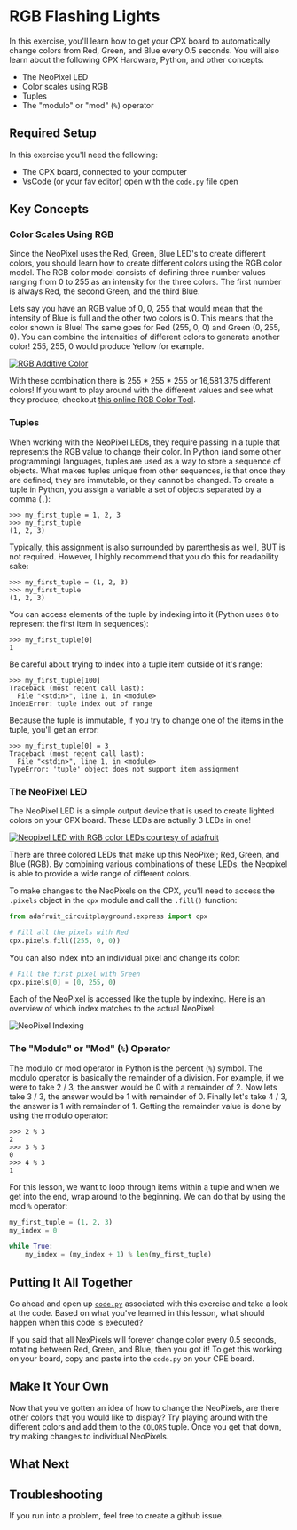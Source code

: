 # RGB Flashing Lights

In this exercise, you'll learn how to get your CPX board to automatically change colors from Red, Green, and Blue every 0.5 seconds.  You will also learn about the following CPX Hardware, Python, and other concepts:

* The NeoPixel LED
* Color scales using RGB
* Tuples
* The "modulo" or "mod" (`%`) operator

## Required Setup

In this exercise you'll need the following:

* The CPX board, connected to your computer
* VsCode (or your fav editor) open with the `code.py` file open

## Key Concepts

### Color Scales Using RGB

Since the NeoPixel uses the Red, Green, Blue LED's to create different colors, you should learn how to create different colors using the RGB color model.  The RGB color model consists of defining three number values ranging from 0 to 255 as an intensity for the three colors.  The first number is always Red, the second Green, and the third Blue.

Lets say you have an RGB value of 0, 0, 255 that would mean that the intensity of Blue is full and the other two colors is 0.  This means that the color shown is Blue!  The same goes for Red (255, 0, 0) and Green (0, 255, 0).  You can combine the intensities of different colors to generate another color!  255, 255, 0 would produce Yellow for example.  

[![RGB Additive Color](/images/AdditiveColor.svg.png)](https://upload.wikimedia.org/wikipedia/commons/thumb/c/c2/AdditiveColor.svg/1920px-AdditiveColor.svg.png)

With these combination there is 255 * 255 * 255 or 16,581,375 different colors!  If you want to play around with the different values and see what they produce, checkout [this online RGB Color Tool](https://www.rapidtables.com/web/color/RGB_Color.html).

### Tuples

When working with the NeoPixel LEDs, they require passing in a tuple that represents the RGB value to change their color.  In Python (and some other programming) languages, tuples are used as a way to store a sequence of objects.  What makes tuples unique from other sequences, is that once they are defined, they are immutable, or they cannot be changed.  To create a tuple in Python, you assign a variable a set of objects separated by a comma (`,`):

```pycon
>>> my_first_tuple = 1, 2, 3
>>> my_first_tuple
(1, 2, 3)
```

Typically, this assignment is also surrounded by parenthesis as well, BUT is not required.  However, I highly recommend that you do this for readability sake:

```pycon
>>> my_first_tuple = (1, 2, 3)
>>> my_first_tuple
(1, 2, 3)
```

You can access elements of the tuple by indexing into it (Python uses `0` to represent the first item in sequences):

```pycon
>>> my_first_tuple[0]
1
```

Be careful about trying to index into a tuple item outside of it's range:

```pycon
>>> my_first_tuple[100]
Traceback (most recent call last):
  File "<stdin>", line 1, in <module>
IndexError: tuple index out of range
```

Because the tuple is immutable, if you try to change one of the items in the tuple, you'll get an error:

```pycon
>>> my_first_tuple[0] = 3
Traceback (most recent call last):
  File "<stdin>", line 1, in <module>
TypeError: 'tuple' object does not support item assignment
```

### The NeoPixel LED

The NeoPixel LED is a simple output device that is used to create lighted colors on your CPX board.  These LEDs are actually 3 LEDs in one!

[![Neopixel LED with RGB color LEDs courtesy of adafruit](/images/led_strips_single-neopixel.jpg)](https://blog.adafruit.com/2017/12/12/neopixels-five-years-in-adafruit-neopixels/)

There are three colored LEDs that make up this NeoPixel; Red, Green, and Blue (RGB).  By combining various combinations of these LEDs, the Neopixel is able to provide a wide range of different colors.

To make changes to the NeoPixels on the CPX, you'll need to access the `.pixels` object in the `cpx` module and call the `.fill()` function:

```python
from adafruit_circuitplayground.express import cpx

# Fill all the pixels with Red
cpx.pixels.fill((255, 0, 0))
```

You can also index into an individual pixel and change its color:

```python
# Fill the first pixel with Green
cpx.pixels[0] = (0, 255, 0)
```

Each of the NeoPixel is accessed like the tuple by indexing.  Here is an overview of which index matches to the actual NeoPixel:

![NeoPixel Indexing](/images/Circuit-Playground-Express-LED-Numbered.png)

### The "Modulo" or "Mod" (`%`) Operator

The modulo or mod operator in Python is the percent (`%`) symbol.  The modulo operator is basically the remainder of a division.  For example, if we were to take 2 / 3, the answer would be 0 with a remainder of 2.  Now lets take 3 / 3, the answer would be 1 with remainder of 0.  Finally let's take 4 / 3, the answer is 1 with remainder of 1.  Getting the remainder value is done by using the modulo operator:

```pycon
>>> 2 % 3
2
>>> 3 % 3
0
>>> 4 % 3
1
```

For this lesson, we want to loop through items within a tuple and when we get into the end, wrap around to the beginning.  We can do that by using the mod `%` operator:

```python
my_first_tuple = (1, 2, 3)
my_index = 0

while True:
    my_index = (my_index + 1) % len(my_first_tuple)
```

## Putting It All Together

Go ahead and open up [`code.py`](code.py) associated with this exercise and take a look at the code.  Based on what you've learned in this lesson, what should happen when this code is executed?

If you said that all NexPixels will forever change color every 0.5 seconds, rotating between Red, Green, and Blue, then you got it!  To get this working on your board, copy and paste into the `code.py` on your CPE board.

## Make It Your Own

Now that you've gotten an idea of how to change the NeoPixels, are there other colors that you would like to display?  Try playing around with the different colors and add them to the `COLORS` tuple.  Once you get that down, try making changes to individual NeoPixels.

## What Next

## Troubleshooting

If you run into a problem, feel free to create a github issue.
